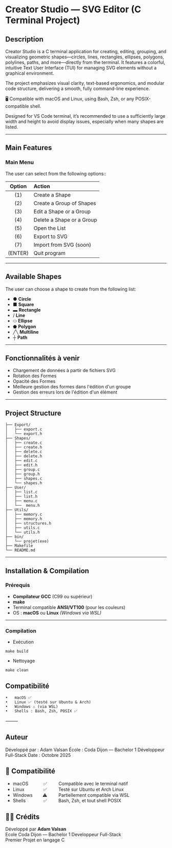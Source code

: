 # Creator Studio — SVG Editor (C Terminal Project)

## Description

Creator Studio is a C terminal application for creating, editing, grouping, and visualizing geometric shapes—circles, lines, rectangles, ellipses, polygons, polylines, paths, and more—directly from the terminal.
It features a colorful, intuitive Text User Interface (TUI) for managing SVG elements without a graphical environment.

The project emphasizes visual clarity, text-based ergonomics, and modular code structure, delivering a smooth, fully command-line experience.

🖥️ Compatible with macOS and Linux, using Bash, Zsh, or any POSIX-compatible shell.

Designed for VS Code terminal, it’s recommended to use a sufficiently large width and height to avoid display issues, especially when many shapes are listed.

---

## Main Features

### Main Menu

The user can select from the following options::

| Option | Action |
|:------:|:--------|
| (1) | Create a Shape |
| (2) | Create a Group of Shapes |
| (3) | Edit a Shape or a Group |
| (4) | Delete a Shape or a Group |
| (5) | Open the List |
| (6) | Export to SVG |
| (7) | Import from SVG (soon) |
| (ENTER) | Quit program |

---

## Available Shapes

The user can choose a shape to create from the following list:

- ●  **Circle**
- ■  **Square**
- ▬  **Rectangle**
- /  **Line**
- ⬭  **Ellipse**
- ⬟  **Polygon**
- ╱╲ **Multiline**
- ┼  **Path**

---

## Fonctionnalités à venir
-	Chargement de données à partir de fichiers SVG  
-	Rotation des Formes  
-	Opacité des Formes  
-	Meilleure gestion des formes dans l'édition d'un groupe
-	Gestion des erreurs lors de l'édition d'un élément

---

## Project Structure

```
├── Export/
│   ├── export.c
│   └── export.h
├── Shapes/
│   ├── create.c
│   ├── create.h
│   ├── delete.c
│   ├── delete.h
│   ├── edit.c
│   ├── edit.h
│   ├── group.c
│   ├── group.h
│   ├── shapes.c
│   └── shapes.h
├── User/
│   ├── list.c
│   ├── list.h
│   ├── menu.c
│   └──  menu.h
├── Utils/
│   ├── memory.c
│   ├── memory.h
│   ├── structures.h
│   ├── utils.c
│   └── utils.h
├── bin/
│   └── projet(exe)
├── Makefile
└── README.md
```

---

## Installation & Compilation

### Prérequis

- **Compilateur GCC** (C99 ou supérieur)  
- **make**  
- Terminal compatible **ANSI/VT100** (pour les couleurs)  
- OS : **macOS** ou **Linux** *(Windows via WSL)*

---

### Compilation

- Exécution  

`make build`

- Nettoyage  

`make clean`

## Compatibilité
	•	macOS ✅
	•	Linux ✅ (testé sur Ubuntu & Arch)
	•	Windows ⚠️ (via WSL)
	•	Shells : Bash, Zsh, POSIX ✅

⸻

## Auteur

Développé par : Adam Valsan
École : Coda Dijon — Bachelor 1 Développeur Full-Stack
Date : Octobre 2025 

## 🧱 Compatibilité

- macOS&nbsp;&nbsp;&nbsp;&nbsp;&nbsp;&nbsp;&nbsp;&nbsp;&nbsp;&nbsp;&nbsp;&nbsp;✅&nbsp;&nbsp;&nbsp;&nbsp;&nbsp;&nbsp;&nbsp;&nbsp;&nbsp;Compatible avec le terminal natif
- Linux&nbsp;&nbsp;&nbsp;&nbsp;&nbsp;&nbsp;&nbsp;&nbsp;&nbsp;&nbsp;&nbsp;&nbsp;&nbsp;&nbsp;&nbsp;✅&nbsp;&nbsp;&nbsp;&nbsp;&nbsp;&nbsp;&nbsp;&nbsp;&nbsp;Testé sur Ubuntu et Arch Linux
- Windows&nbsp;&nbsp;&nbsp;&nbsp;&nbsp;&nbsp;&nbsp;&nbsp;⚠️&nbsp;&nbsp;&nbsp;&nbsp;&nbsp;&nbsp;&nbsp;&nbsp;&nbsp;Partiellement compatible via WSL
- Shells&nbsp;&nbsp;&nbsp;&nbsp;&nbsp;&nbsp;&nbsp;&nbsp;&nbsp;&nbsp;&nbsp;&nbsp;&nbsp;&nbsp;✅&nbsp;&nbsp;&nbsp;&nbsp;&nbsp;&nbsp;&nbsp;&nbsp;&nbsp;Bash, Zsh, et tout shell POSIX

## 🧑‍💻 Crédits

Développé par **Adam Valsan**  
Ecole Coda Dijon — Bachelor 1 Developpeur Full-Stack  
Premier Projet en langage C

